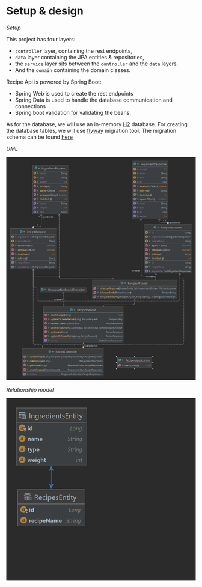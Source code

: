 # Setup & design

*Setup*

This project has four layers:

- ``controller`` layer, containing the rest endpoints,
- ``data`` layer containing the JPA entities & repositories,
- the ``service`` layer sits between the ``controller`` and the ``data`` layers.
- And the ``domain`` containing the domain classes.

Recipe Api is powered by Spring Boot:

- Spring Web is used to create the rest endpoints
- Spring Data is used to handle the database communication and connections
- Spring boot validation for validating the beans.

As for the database, we will use an in-memory [H2](https://www.h2database.com/html/main.html) database.
For creating the database tables, we will use [flyway](https://flywaydb.org/documentation/getstarted/how) migration tool.
The migration schema can be found [here](../src/main/resources/db/migration/V1_0__recipes.sql)


*UML*

![img.png](png/uml.png)

*Relationship model*

![relation_model.png](png/relation_model.png)

